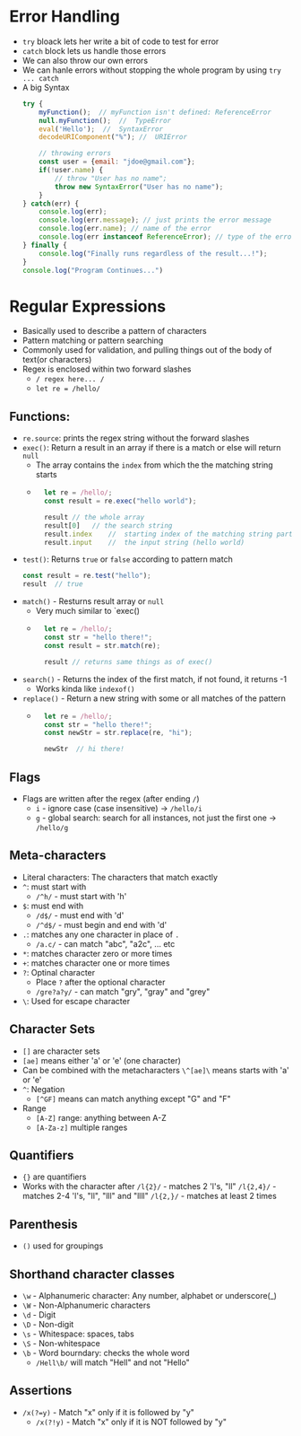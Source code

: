 # Error Handling
- `try` bloack lets her write a bit of code to test for error
- `catch` block lets us handle those errors
- We can also throw our own errors
- We can hanle errors without stopping the whole program by using `try ... catch`
- A big Syntax
    ```js
    try {
        myFunction();  // myFunction isn't defined: ReferenceError
        null.myFunction();  //  TypeError
        eval('Hello');  //  SyntaxError
        decodeURIComponent("%"); //  URIError

        // throwing errors
        const user = {email: "jdoe@gmail.com"};
        if(!user.name) {
            // throw "User has no name";
            throw new SyntaxError("User has no name");
        }
    } catch(err) {
        console.log(err);
        console.log(err.message); // just prints the error message
        console.log(err.name); // name of the error
        console.log(err instanceof ReferenceError); // type of the error
    } finally {
        console.log("Finally runs regardless of the result...!");
    }
    console.log("Program Continues...")
    ```

# Regular Expressions
- Basically used to describe a pattern of characters
- Pattern matching or pattern searching
- Commonly used for validation, and pulling things out of the body of text(or characters)
- Regex is enclosed within two forward slashes
    - ```/ regex here... /```
    - ```let re = /hello/```

## Functions:
- `re.source`: prints the regex string without the forward slashes
- `exec()`: Return a result in an array if there is a match or else will return `null`
    - The array contains the `index` from which the the matching string starts
    - ```js
        let re = /hello/;
        const result = re.exec("hello world");

        result // the whole array
        result[0]   // the search string
        result.index    //  starting index of the matching string part
        result.input    //  the input string (hello world)
        ```
- `test()`: Returns `true` or `false` according to pattern match
    ```js
    const result = re.test("hello");
    result  // true
    ```
- `match()` - Resturns result array or `null`
    - Very much similar to `exec()
    - ```js
        let re = /hello/;
        const str = "hello there!";
        const result = str.match(re);

        result // returns same things as of exec()
        ```
- `search()` - Returns the index of the first match, if not found, it returns -1
    - Works kinda like `indexof()`
- `replace()` - Return a new string with some or all matches of the pattern
    - ```js
        let re = /hello/;
        const str = "hello there!";
        const newStr = str.replace(re, "hi");

        newStr  // hi there!
        ```

## Flags
- Flags are written after the regex (after ending `/`)
    - `i` - ignore case (case insensitive) → `/hello/i`
    - `g` - global search: search for all instances, not just the first one → `/hello/g`

## Meta-characters
- Literal characters: The characters that match exactly
- `^`: must start with
    - `/^h/` - must start with 'h'
- `$`: must end with
    - `/d$/` - must end with 'd'
    - `/^d$/` - must begin and end with 'd'
- `.`: matches any one character in place of `.`
    - `/a.c/` - can match "abc", "a2c", ... etc
- `*`: matches character zero or more times
- `+`: matches character one or more times
- `?`: Optinal character
    - Place `?` after the optional character
    - `/gre?a?y/` - can match "gry", "gray" and "grey"
- `\`: Used for escape character

## Character Sets
- `[]` are character sets
- `[ae]` means either 'a' or 'e' (one character)
- Can be combined with the metacharacters
    `\^[ae]\` means starts with 'a' or 'e'
- `^`: Negation
    - `[^GF]` means can match anything except "G" and "F"
- Range
    - `[A-Z]` range: anything between A-Z
    - `[A-Za-z]` multiple ranges

## Quantifiers
- `{}` are quantifiers
- Works with the character after
    `/l{2}/` - matches 2 'l's, "ll"
    `/l{2,4}/` - matches 2-4  'l's, "ll", "lll" and "llll"
    `/l{2,}/` - matches at least 2 times

## Parenthesis
- `()` used for groupings

## Shorthand character classes
- `\w` - Alphanumeric character: Any number, alphabet or underscore(_)
- `\W` - Non-Alphanumeric characters
- `\d` - Digit
- `\D` - Non-digit
- `\s` - Whitespace: spaces, tabs
- `\S` - Non-whitespace
- `\b` - Word bourndary: checks the whole word
    - `/Hell\b/` will match "Hell" and not "Hello"

## Assertions
- `/x(?=y)` - Match "x" only if it is followed by "y"
    - `/x(?!y)` - Match "x" only if it is NOT followed by "y"